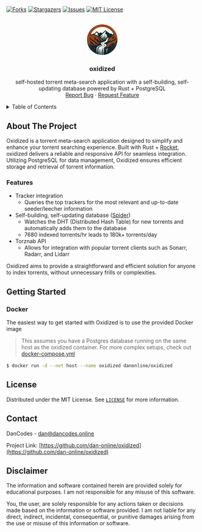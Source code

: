 [![Forks][forks-shield]][forks-url]
[![Stargazers][stars-shield]][stars-url]
[![Issues][issues-shield]][issues-url]
[![MIT License][license-shield]][license-url]

<br />
<div align="center">
  <a href="https://github.com/dan-online/oxidized">
    <img src="assets/oxidized.png" alt="Logo" width="80" height="80">
  </a>

<h3 align="center">oxidized</h3>

  <p align="center">
    self-hosted torrent meta-search application with a self-building, self-updating database powered by Rust + PostgreSQL
    <!-- <br /> -->
    <!-- <a href="https://github.com/dan-online/oxidized"><strong>Explore the docs »</strong></a> -->
    <br />
    <a href="https://github.com/dan-online/oxidized/issues">Report Bug</a>
    ·
    <a href="https://github.com/dan-online/oxidized/issues">Request Feature</a>
  </p>
</div>



<!-- TABLE OF CONTENTS -->
<details>
  <summary>Table of Contents</summary>
  <ol>
    <li><a href="#about-the-project">About The Project</a></li>
    <li><a href="#getting-started">Getting Started</a></li>
    <li><a href="#license">License</a></li>
    <li><a href="#contact">Contact</a></li>
    <li><a href="#disclaimer">Disclaimer</a></li>
  </ol>
</details>



<!-- ABOUT THE PROJECT -->
## About The Project

Oxidized is a torrent meta-search application designed to simplify and enhance your torrent searching experience. Built with Rust + [Rocket](https://rocket.rs), oxidized delivers a reliable and responsive API for seamless integration. Utilizing PostgreSQL for data management, Oxidized ensures efficient storage and retrieval of torrent information.

### Features

- Tracker integration
    - Queries the top trackers for the most relevant and up-to-date seeder/leecher information
- Self-building, self-updating database ([Spider](https://github.com/boramalper/magnetico/))
    - Watches the DHT (Distributed Hash Table) for new torrents and automatically adds them to the database
    - 7680 indexed torrents/hr leads to 180k+ torrents/day
- Torznab API
    - Allows for integration with popular torrent clients such as Sonarr, Radarr, and Lidarr

Oxidized aims to provide a straightforward and efficient solution for anyone to index torrents, without unnecessary frills or complexities.

## Getting Started

### Docker

The easiest way to get started with Oxidized is to use the provided Docker image

> This assumes you have a Postgres database running on the same host as the oxidized container. For more complex setups, check out [docker-compose.yml](docker/docker-compose.yml)

```bash
$ docker run -d --net host --name oxidized danonline/oxidized
```

<!-- LICENSE -->
## License

Distributed under the MIT License. See [`LICENSE`](LICENSE) for more information.

<!-- CONTACT -->
## Contact

DanCodes - <dan@dancodes.online>

Project Link: [https://github.com/dan-online/oxidized](https://github.com/dan-online/oxidized)

## Disclaimer

The information and software contained herein are provided solely for educational purposes. I am not responsible for any misuse of this software.

You, the user, are solely responsible for any actions taken or decisions made based on the information or software provided. I am not liable for any direct, indirect, incidental, consequential, or punitive damages arising from the use or misuse of this information or software.

<!-- MARKDOWN LINKS & IMAGES -->
<!-- https://www.markdownguide.org/basic-syntax/#reference-style-links -->
[contributors-shield]: https://img.shields.io/github/contributors/dan-online/oxidized.svg?style=for-the-badge
[contributors-url]: https://github.com/dan-online/oxidized/graphs/contributors
[forks-shield]: https://img.shields.io/github/forks/dan-online/oxidized.svg?style=for-the-badge
[forks-url]: https://github.com/dan-online/oxidized/network/members
[stars-shield]: https://img.shields.io/github/stars/dan-online/oxidized.svg?style=for-the-badge
[stars-url]: https://github.com/dan-online/oxidized/stargazers
[issues-shield]: https://img.shields.io/github/issues/dan-online/oxidized.svg?style=for-the-badge
[issues-url]: https://github.com/dan-online/oxidized/issues
[license-shield]: https://img.shields.io/github/license/dan-online/oxidized.svg?style=for-the-badge
[license-url]: https://github.com/dan-online/oxidized/blob/master/LICENSE.txt

